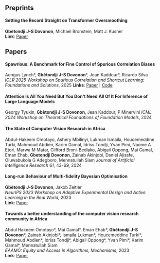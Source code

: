 ## Preprints

#### Setting the Record Straight on Transformer Oversmoothing  
**Gbètondji J-S Dovonon**, Michael Bronstein, Matt J. Kusner  
**Link**: [Paper](https://arxiv.org/pdf/2401.04301.pdf)


## Papers

#### Spawrious: A Benchmark for Fine Control of Spurious Correlation Biases  
Aengus Lynch\*, **Gbètondji J-S Dovonon**\*, Jean Kaddour\*, Ricardo Silva  
*ICLR 2025 Workshop on Spurious Correlation and Shortcut Learning: Foundations and Solutions*, 2025
**Links**: [Paper](https://arxiv.org/pdf/2303.05470.pdf) \| [Code](https://github.com/aengusl/spawrious)

#### Attention Is All You Need But You Don't Need All Of It For Inference of Large Language Models
Georgy Tyukin, **Gbètondji J-S Dovonon**, Jean Kaddour, P Minervini
*ICML 2024 Workshop on Theoretical Foundations of Foundation Models*, 2024

#### The State of Computer Vision Research in Africa
Abdul-Hakeem Omotayo, Ashery Mbilinyi, Lukman Ismaila, Houcemeddine Turki, Mahmoud Abdien, Karim Gamal, Idriss Tondji, Yvan Pimi, Naome A Etori, Marwa M Matar, Clifford Broni-Bediako, Abigail Oppong, Mai Gamal, Eman Ehab, **Gbetondji Dovonon**, Zainab Akinjobi, Daniel Ajisafe, Oluwabukola G Adegboro, Mennatullah Siam
*Journal of Artificial Intelligence Research 61*, 43-69, 2024

#### Long-run Behaviour of Multi-fidelity Bayesian Optimisation  
**Gbètondji J-S Dovonon**, Jakob Zeitler  
*NeurIPS 2023 Workshop on Adaptive Experimental Design and Active Learning in the Real World*, 2023  
**Link**: [Paper](https://arxiv.org/pdf/2312.12633.pdf)

#### Towards a better understanding of the computer vision research community in Africa  
Abdul Hakeem Omotayo\*, Mai Gamal\*, Eman Ehab\*, **Gbètondji J-S Dovonon**\*, Zainab Akinjobi\*, Ismaila Lukman\*, Houcemeddine Turki\*, Mahmoud Abdien\*, Idriss Tondji\*, Abigail Oppong\*, Yvan Pimi\*, Karim Gamal\*, Mennatullah Siam  
*EAAMO: Equity and Access in Algorithms, Mechanisms*, 2023  
**Link**: [Paper](https://arxiv.org/pdf/2305.06773.pdf)
